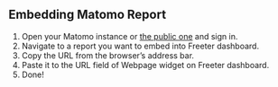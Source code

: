 ## Embedding Matomo Report

1. Open your Matomo instance or <a href="{{ curItem.homeUrl|e }}" target="_blank">the public one</a> and sign in.
2. Navigate to a report you want to embed into Freeter dashboard.
3. Copy the URL from the browser’s address bar.
4. Paste it to the URL field of Webpage widget on Freeter dashboard.
5. Done!
